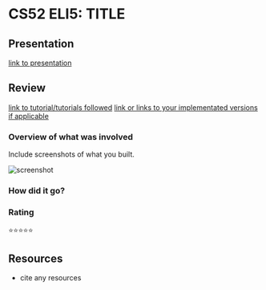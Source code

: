 # CS52 ELI5:  TITLE

## Presentation

[link to presentation](http://docs.google.com)

## Review

[link to tutorial/tutorials followed](http://google.com)
[link or links to your implementated versions if applicable](http://google.com)

### Overview of what was involved

Include screenshots of what you built. 

![screenshot](img/screenshot.png)

### How did it go? 

###  Rating

⭐️⭐️⭐️⭐️⭐️

## Resources

* cite any resources
